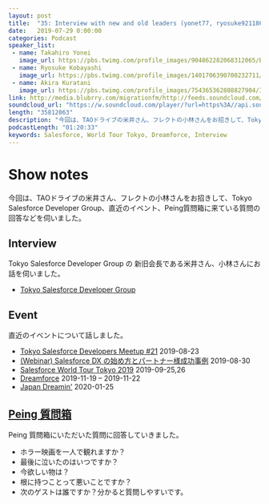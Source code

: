 ```yaml
---
layout: post
title:  "35: Interview with new and old leaders (yonet77, ryosuke921186)"
date:   2019-07-29 0:00:00
categories: Podcast
speaker_list:
 - name: Takahiro Yonei
   image_url: https://pbs.twimg.com/profile_images/904862282068312065/EipaTmja_400x400.jpg
 - name: Ryosuke Kobayashi
   image_url: https://pbs.twimg.com/profile_images/1401706390700232711/3I82fwFm_400x400.jpg
 - name: Akira Kuratani
   image_url: https://pbs.twimg.com/profile_images/754365362808827904/Ig84TgbE_400x400.jpg
link: http://media.blubrry.com/migrationfm/http://feeds.soundcloud.com/stream/660589604-migrationfm-35-interview-with-new-and-old-leaders-yonet77-ryosuke921186.mp3
soundcloud_url: "https://w.soundcloud.com/player/?url=https%3A//api.soundcloud.com/tracks/660589604&color=%23ff5500&auto_play=false&hide_related=false&show_comments=true&show_user=true&show_reposts=false&show_teaser=true"
length: "35812063"
description: "今回は、TAOドライブの米井さん、フレクトの小林さんをお招きして、Tokyo Salesforce Developer Group、直近のイベント、Peing質問箱に来ている質問の回答などを伺いました。"
podcastLength: "01:20:33"
keywords: Salesforce, World Tour Tokyo, Dreamforce, Interview
---
```


# Show notes

今回は、TAOドライブの米井さん、フレクトの小林さんをお招きして、Tokyo Salesforce Developer Group、直近のイベント、Peing質問箱に来ている質問の回答などを伺いました。

## Interview

Tokyo Salesforce Developer Group の 新旧会長である米井さん、小林さんにお話を伺いました。
- [Tokyo Salesforce Developer Group](https://sfdg.tokyo/)

## Event
直近のイベントについて話しました。
- [Tokyo Salesforce Developers Meetup #21](https://www.trailblazers.jp/event/tokyo-salesforce-developers-meetup-21/) 2019-08-23
- [(Webinar) Salesforce DX の始め方とパートナー様成功事例](https://developer.salesforce.com/events/webinars/salesforcedx-20190830) 2019-08-30
- [Salesforce World Tour Tokyo 2019](https://www.salesforce.com/jp/events/worldtour/19/overview/) 2019-09-25,26
- [Dreamforce](https://www.salesforce.com/dreamforce/) 2019-11-19 – 2019-11-22
- [Japan Dreamin'](https://www.japandreamin.com/) 2020-01-25

## [Peing 質問箱](https://peing.net/ja/migrationfm?tab=received&event=0)
Peing 質問箱にいただいた質問に回答していきました。
- ホラー映画を一人で観れますか？
- 最後に泣いたのはいつですか？
- 今欲しい物は？
- 根に持つことって悪いことですか？
- 次のゲストは誰ですか？分かると質問しやすいです。

